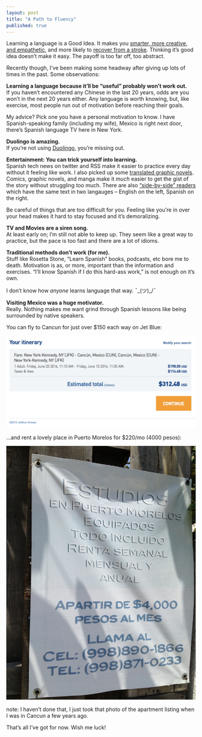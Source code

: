 ```yaml
---
layout: post
title: "A Path to Fluency"
published: true
---
```


Learning a language is a Good Idea. It makes you [smarter, more creative, and empathetic](http://www.lifehack.org/316041/research-finds-that-bilingual-people-are-smarter-more-creative-and-empathetic), and more likely to [recover from a stroke](http://www.sciencealert.com/bilingual-people-are-twice-as-likely-to-recover-from-a-stroke-study-finds). Thinking it’s good idea doesn’t make it easy. The payoff is too far off, too abstract.

Recently though, I’ve been making some headway after giving up lots of times in the past. Some observations:

**Learning a language because it’ll be “useful” probably won’t work out.**  
If you haven’t encountered any Chinese in the last 20 years, odds are you won’t in the next 20 years either. Any language is worth knowing, but, like exercise, most people run out of motivation before reaching their goals.

My advice? Pick one you have a personal motivation to know. I have Spanish-speaking family (including my wife), Mexico is right next door, there’s Spanish language TV here in New York.

**Duolingo is amazing.**  
If you’re not using [Duolingo](https://www.duolingo.com), you’re missing out. 

**Entertainment: You can trick yourself into learning.**  
Spanish tech news on twitter and RSS make it easier to practice every day without it feeling like work. I also picked up some [translated graphic novels](http://amzn.to/1XdgCCa). Comics, graphic novels, and manga make it _much_ easier to get the gist of the story without struggling too much. There are also [“side-by-side” readers](http://amzn.to/1TfLbTd) which have the same text in two langauges – English on the left, Spanish on the right.

Be careful of things that are too difficult for you. Feeling like you’re in over your head makes it hard to stay focused and it’s demoralizing. 

**TV and Movies are a siren song.**  
At least early on; I’m still not able to keep up. They seem like a great way to practice, but the pace is too fast and there are a lot of idioms.

**Traditional methods don’t work (for me).**  
Stuff like Rosetta Stone, “Learn Spanish” books, podcasts, etc bore me to death. Motivation is as, or more, important than the information and exercises. “I’ll know Spanish if I do this hard-ass work,” is not enough on it’s own.

I don’t know how _anyone_ learns language that way. ¯\_(ツ)_/¯ 

**Visiting Mexico was a huge motivator.**  
Really. Nothing makes me want grind through Spanish lessons like being surrounded by native speakers.

You can fly to Cancun for just over $150 each way on Jet Blue:

<img src="/img/f7cfab39e36dbbfa6d82678c1ac2f8a8.jpeg" alt="JFK to CUN for $315" class="screenshot">

…and rent a lovely place in Puerto Morelos for $220/mo (4000 pesos):

<img alt="Puerto Morelos Apartment for $220/mo" src="/img/07da2395f08409e8d2dcf36a587fb956.jpeg" class="screenshot">

note: I haven’t done that, I just took that photo of the apartment listing when I was in Cancun a few years ago.

That’s all I’ve got for now. Wish me luck!